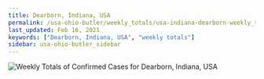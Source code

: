 ```yaml
---
title: Dearborn, Indiana, USA
permalink: /usa-ohio-butler/weekly_totals/usa-indiana-dearborn-weekly_totals.html
last_updated: Feb 16, 2021
keywords: ["Dearborn, Indiana, USA", "weekly totals"]
sidebar: usa-ohio-butler_sidebar
---
```


![Weekly Totals of Confirmed Cases for Dearborn, Indiana, USA](/covid_tracker/images/graphs/usa-indiana-dearborn-weekly_totals_graph.png)

